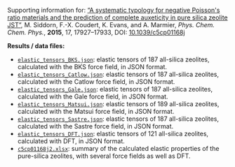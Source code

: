 Supporting information for: [“A systematic typology for negative Poisson's ratio materials and the prediction of complete auxeticity in pure silica zeolite JST”](https://doi.org/10.1039/c5cp01168j), M. Siddorn, F.-X. Coudert, K. Evans, and A. Marmier, _Phys. Chem. Chem. Phys._, **2015**, 17, 17927–17933, DOI: [10.1039/c5cp01168j](https://doi.org/10.1039/c5cp01168j)

**Results / data files:**

- [`elastic_tensors_BKS.json`](elastic_tensors_BKS.json): elastic tensors of 187 all-silica zeolites, calculated with the BKS force field, in JSON format.
- [`elastic_tensors_Catlow.json`](elastic_tensors_Catlow.json): elastic tensors of 187 all-silica zeolites, calculated with the Catlow force field, in JSON format.
- [`elastic_tensors_Gale.json`](elastic_tensors_Gale.json): elastic tensors of 187 all-silica zeolites, calculated with the Gale force field, in JSON format.
- [`elastic_tensors_Matsui.json`](elastic_tensors_Matsui.json): elastic tensors of 189 all-silica zeolites, calculated with the Matsui force field, in JSON format.
- [`elastic_tensors_Sastre.json`](elastic_tensors_Sastre.json): elastic tensors of 187 all-silica zeolites, calculated with the Sastre force field, in JSON format.
- [`elastic_tensors_DFT.json`](elastic_tensors_DFT.json): elastic tensors of 121 all-silica zeolites, calculated with DFT, in JSON format.
- [`c5cp01168j2.xlsx`](c5cp01168j2.xlsx): summary of the calculated elastic properties of the pure-silica zeolites, with several force fields as well as DFT.
